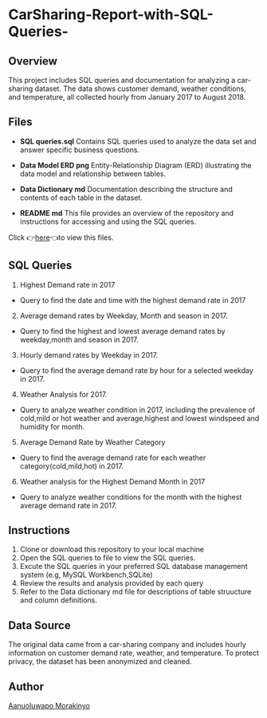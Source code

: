 # CarSharing-Report-with-SQL-Queries-
## Overview
This project includes SQL queries and documentation for analyzing a car-sharing dataset. The data shows customer demand, weather conditions, and temperature, all collected hourly from January 2017 to August 2018.
## Files
- **SQL queries.sql** Contains SQL queries used to analyze the data set and answer specific business questions.<br>

- **Data Model ERD png** Entity-Relationship Diagram (ERD) illustrating the data model and relationship between tables.<br>

- **Data Dictionary md** Documentation describing the structure and contents of each table in the dataset.<br>

- **README md**  This file provides an overview of the repository and instructions for accessing and using the SQL queries.

Click 👉[here](https://drive.google.com/drive/folders/1tTc3RQkSwGfUWBFsXLREgyCfndhhbffp?usp=sharing)👈to view this files.

## SQL Queries
1. Highest Demand rate in 2017
- Query to find the date and time with the highest demand rate in 2017
2. Average demand rates by Weekday, Month and season in 2017.
- Query to find the highest and lowest average demand rates by weekday,month and season in 2017.
3. Hourly demand rates by Weekday in 2017.
- Query to find the average demand rate by hour for a selected weekday in 2017.
4. Weather Analysis for 2017.
- Query to analyze weather condition in 2017, including the prevalence of cold,mild or hot weather and average,highest and lowest windspeed and humidity for month.
5. Average Demand Rate by Weather Category
- Query to find the average demand rate for each weather category(cold,mild,hot) in 2017.
6. Weather analysis for the Highest Demand Month in 2017
- Query to analyze weather conditions for the month with the highest average demand rate in 2017.

## Instructions
1. Clone or download this repository to your local machine
2. Open the SQL queries to file to view the SQL queries.
3. Excute the SQL queries in your preferred SQL database management system (e.g, MySQL Workbench,SQLite)
4. Review the results and analysis provided by each query
5. Refer to the Data dictionary md file for descriptions of table struucture and column definitions.

## Data Source
The original data came from a car-sharing company and includes hourly information on customer demand rate, weather, and temperature. To protect privacy, the dataset has been anonymized and cleaned.

## Author
[Aanuoluwapo Morakinyo](https://www.linkedin.com/in/aanuoluwapodeborah/)




  
